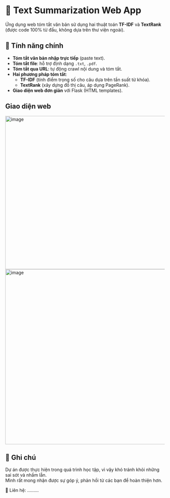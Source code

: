 # 📄 Text Summarization Web App 

Ứng dụng web tóm tắt văn bản sử dụng hai thuật toán **TF-IDF** và **TextRank** (được code 100% từ đầu, không dựa trên thư viện ngoài).

## 🚀 Tính năng chính

- **Tóm tắt văn bản nhập trực tiếp** (paste text).  
- **Tóm tắt file**: hỗ trợ định dạng `.txt`, `.pdf`.  
- **Tóm tắt qua URL**: tự động crawl nội dung và tóm tắt.  
- **Hai phương pháp tóm tắt**:  
  - **TF-IDF** (tính điểm trọng số cho câu dựa trên tần suất từ khóa).  
  - **TextRank** (xây dựng đồ thị câu, áp dụng PageRank).  
- **Giao diện web đơn giản** với Flask (HTML templates).
## Giao diện web
<img width="975" height="483" alt="image" src="https://github.com/user-attachments/assets/0a598083-ce2a-4438-be0e-ff76f49c270f" />
<img width="930" height="552" alt="image" src="https://github.com/user-attachments/assets/1531c905-5f7d-46ab-813a-156fa8d277d1" />

## 📌 Ghi chú

Dự án được thực hiện trong quá trình học tập, vì vậy khó tránh khỏi những sai sót và nhầm lẫn.  
Mình rất mong nhận được sự góp ý, phản hồi từ các bạn để hoàn thiện hơn.  

📧 Liên hệ: .........
